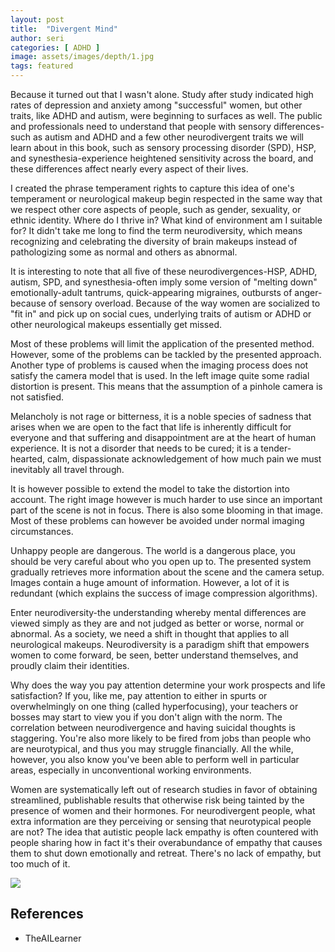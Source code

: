 ```yaml
---
layout: post
title:  "Divergent Mind"
author: seri
categories: [ ADHD ]
image: assets/images/depth/1.jpg
tags: featured
---
```


<!--more-->

Because it turned out that I wasn't alone. Study after study indicated high rates of depression and anxiety among "successful" women, but other traits, like ADHD and autism, were beginning to surfaces as well. The public and professionals need to understand that people with sensory differences-such as autism and ADHD and a few other neurodivergent traits we will learn about in this book, such as sensory processing disorder (SPD), HSP, and synesthesia-experience heightened sensitivity across the board, and these differences affect nearly every aspect of their lives.

I created the phrase temperament rights to capture this idea of one's temperament or neurological makeup begin respected in the same way that we respect other core aspects of people, such as gender, sexuality, or ethnic identity. Where do I thrive in? What kind of environment am I suitable for? It didn't take me long to find the term neurodiversity, which means recognizing and celebrating the diversity of brain makeups instead of pathologizing some as normal and others as abnormal. 

It is interesting to note that all five of these neurodivergences-HSP, ADHD, autism, SPD, and synesthesia-often imply some version of "melting down" emotionally-adult tantrums, quick-appearing migraines, outbursts of anger-because of sensory overload. Because of the way women are socialized to "fit in" and pick up on social cues, underlying traits of autism or ADHD or other neurological makeups essentially get missed. 

Most of these problems will limit the application of the presented method. However, some of the problems can be tackled by the presented approach. Another type of problems is caused when the imaging process does not satisfy the camera model that is used. In the left image quite some radial distortion is present. This means that the assumption of a pinhole camera is not satisfied. 

Melancholy is not rage or bitterness, it is a noble species of sadness that arises when we are open to the fact that life is inherently difficult for everyone and that suffering and disappointment are at the heart of human experience. It is not a disorder that needs to be cured; it is a tender-hearted, calm, dispassionate acknowledgement of how much pain we must inevitably all travel through. 

It is however possible to extend the model to take the distortion into account. The right image however is much harder to use since an important part of the scene is not in focus. There is also some blooming in that image. Most of these problems can however be avoided under normal imaging circumstances. 

Unhappy people are dangerous. The world is a dangerous place, you should be very careful about who you open up to. The presented system gradually retrieves more information about the scene and the camera setup. Images contain a huge amount of information. However, a lot of it is redundant (which explains the success of image compression algorithms). 

Enter neurodiversity-the understanding whereby mental differences are viewed simply as they are and not judged as better or worse, normal or abnormal. As a society, we need a shift in thought that applies to all neurological makeups. Neurodiversity is a paradigm shift that empowers women to come forward, be seen, better understand themselves, and proudly claim their identities. 

Why does the way you pay attention determine your work prospects and life satisfaction? If you, like me, pay attention to either in spurts or overwhelmingly on one thing (called hyperfocusing), your teachers or bosses may start to view you if you don't align with the norm. The correlation between neurodivergence and having suicidal thoughts is staggering. You're also more likely to be fired from jobs than people who are neurotypical, and thus you may struggle financially. All the while, however, you also know you've been able to perform well in particular areas, especially in unconventional working environments.

Women are systematically left out of research studies in favor of obtaining streamlined, publishable results that otherwise risk being tainted by the presence of women and their hormones. For neurodivergent people, what extra information are they perceiving or sensing that neurotypical people are not? The idea that autistic people lack empathy is often countered with people sharing how in fact it's their overabundance of empathy that causes them to shut down emotionally and retreat. There's no lack of empathy, but too much of it. 



<picture><img src="{{site.baseurl}}/assets/images/disparity.png"></picture>

<h2> References </h2>
<ul><li><a=href=""> TheAILearner </a></li>
</ul>

